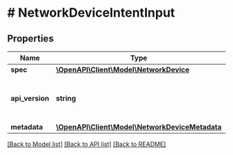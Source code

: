 # # NetworkDeviceIntentInput

## Properties

Name | Type | Description | Notes
------------ | ------------- | ------------- | -------------
**spec** | [**\OpenAPI\Client\Model\NetworkDevice**](NetworkDevice.md) |  |
**api_version** | **string** | API Version of the Nutanix v3 API framework. | [optional] [default to '3.1.0']
**metadata** | [**\OpenAPI\Client\Model\NetworkDeviceMetadata**](NetworkDeviceMetadata.md) |  |

[[Back to Model list]](../../README.md#models) [[Back to API list]](../../README.md#endpoints) [[Back to README]](../../README.md)
